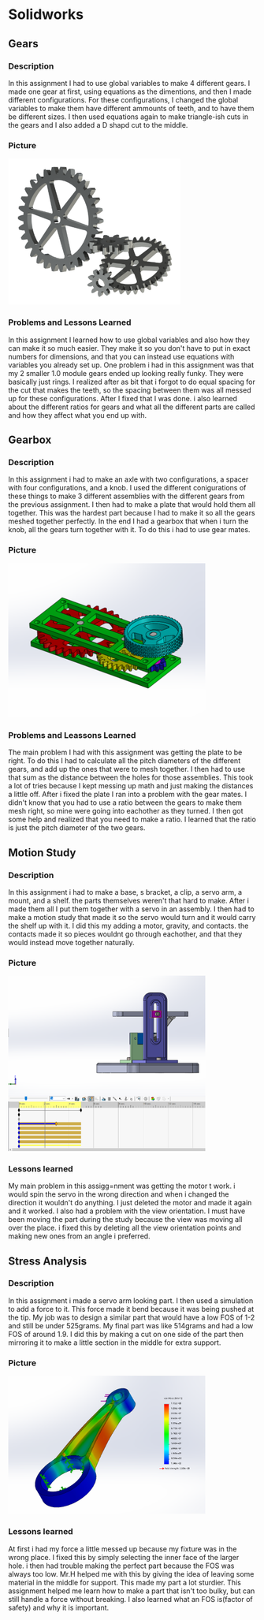 # Solidworks

## Gears
### Description
In this assignment I had to use global variables to make 4 different gears. I made one gear at first, using equations as the dimentions, and then I made different configurations. For these configurations, I changed the global variables to make them have different ammounts of teeth, and to have them be different sizes. I then used equations again to make triangle-ish cuts in the gears and I also added a D shapd cut to the middle. 
### Picture
<img src="pictures/gears.png" width="350px"/>

### Problems and Lessons Learned
In this assignment I learned how to use global variables and also how they can make it so much easier. They make it so you don't have to put in exact numbers for dimensions, and that you can instead use equations with variables you already set up. One problem i had in this assignment was that my 2 smaller 1.0 module gears ended up looking really funky. They were basically just rings. I realized after as bit that i forgot to do equal spacing for the cut that makes the teeth, so the spacing between them was all messed up for these configurations. After I fixed that I was done. i also learned about the different ratios for gears and what all the different parts are called and how they affect what you end up with.

## Gearbox
### Description
In this assignment i had to make an axle with two configurations, a spacer with four configurations, and a knob. I used the different conigurations of these things to make 3 different assemblies with the different gears from the previous assignment. I then had to make a plate that would hold them all together. This was the hardest part because I had to make it so all the gears meshed together perfectly. In the end I had a gearbox that when i turn the knob, all the gears turn together with it. To do this i had to use gear mates.
### Picture
<img src="pictures/gearbox.png" width="400px"/>

### Problems and Leassons Learned
The main problem I had with this assignment was getting the plate to be right. To do this I had to calculate all the pitch diameters of the different gears, and add up the ones that were to mesh together. I then had to use that sum as the distance between the holes for those assemblies. This took a lot of tries because I kept messing up math and just making the distances a little off. After i fixed the plate I ran into a problem with the gear mates. I didn't know that you had to use a ratio between the gears to make them mesh right, so mine were going into eachother as they turned. I then got some help and realized that you need to make a ratio. I learned that the ratio is just the pitch diameter of the two gears. 

## Motion Study
### Description
In this assignment i had to make a base, s bracket, a clip, a servo arm, a mount, and a shelf. the parts themselves weren't that hard to make. After i made them all I put them together with a servo in an assembly. I then had to make a motion study that made it so the servo would turn and it would carry the shelf up with it. I did this my adding a motor, gravity, and contacts. the contacts made it so pieces wouldnt go through eachother, and that they would instead move together naturally. 
### Picture
<img src="pictures/motion.png" width="400px"/>

### Lessons learned
My main problem in this assigg=nment was getting the motor t work. i would spin the servo in the wrong direction and when i changed the direction it wouldn't do anything. I just deleted the motor and made it again and it worked. I also had a problem with the view orientation. I must have been moving the part during the study because the view was moving all over the place. i fixed this by deleting all the view orientation points and making new ones from an angle i preferred. 

## Stress Analysis
### Description
In this assignment i made a servo arm looking part. I then used a simulation to add a force to it. This force made it bend because it was being pushed at the tip. My job was to design a similar part that would have a low FOS of 1-2 and still be under 525grams. My final part was like 514grams and had a low FOS of around 1.9. I did this by making a cut on one side of the part then mirroring it to make a little section in the middle for extra support. 
### Picture
<img src="pictures/stresspic.png" width="400px"/>

### Lessons learned
At first i had my force a little messed up because my fixture was in the wrong place. I fixed this by simply selecting the inner face of the larger hole. i then had trouble making the perfect part because the FOS was always too low. Mr.H helped me with this by giving the idea of leaving some material in the middle for support. This made my part a lot sturdier. This assignment helped me learn how to make a part that isn't too bulky, but can still handle a force without breaking. I also learned what an FOS is(factor of safety) and why it is important. 
